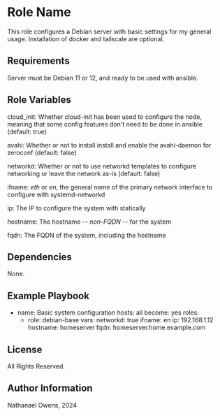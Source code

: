 Role Name
=========

This role configures a Debian server with basic settings for my general usage. Installation of docker and tailscale are optional.

Requirements
------------

Server must be Debian 11 or 12, and ready to be used with ansible.

Role Variables
--------------

cloud_init: Whether cloud-init has been used to configure the node, meaning that some config features don't need to be done in ansible (default: true)

avahi: Whether or not to install install and enable the avahi-daemon for zeroconf (default: false)

networkd: Whether or not to use networkd templates to configure networking or leave the network as-is (default: false)

ifname: *eth* or *en*, the general name of the primary network interface to configure with systemd-networkd

ip: The IP to configure the system with statically

hostname: The hostname -- *non-FQDN* -- for the system

fqdn: The FQDN of the system, including the hostname

Dependencies
------------

None.

Example Playbook
----------------

- name: Basic system configuration
  hosts: all
  become: yes
  roles:
    - role: debian-base
      vars:
        networkd: true
        ifname: en
        ip: 192.168.1.12
        hostname: homeserver
        fqdn: homeserver.home.example.com

License
-------

All Rights Reserved.

Author Information
------------------

Nathanael Owens, 2024
